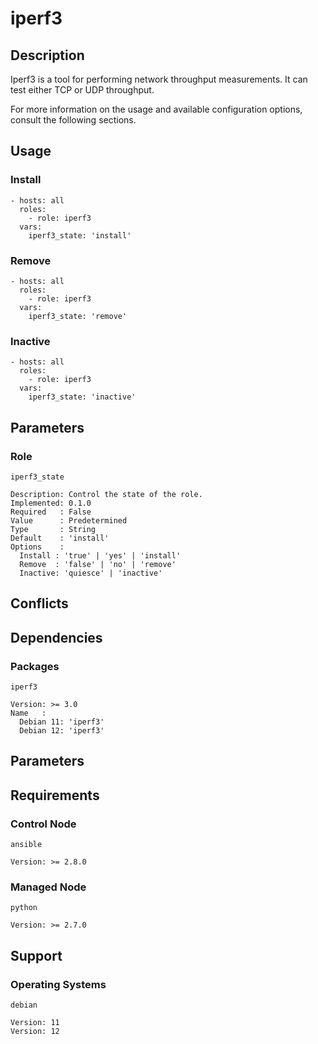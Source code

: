 # iperf3

## Description

Iperf3 is a tool for performing network throughput measurements. It can test
either TCP or UDP throughput.

For more information on the usage and available configuration options,
consult the following sections.

## Usage

### Install

```
- hosts: all
  roles:
    - role: iperf3
  vars:
    iperf3_state: 'install'
```

### Remove

```
- hosts: all
  roles:
    - role: iperf3
  vars:
    iperf3_state: 'remove'
```

### Inactive

```
- hosts: all
  roles:
    - role: iperf3
  vars:
    iperf3_state: 'inactive'
```

## Parameters

### Role

`iperf3_state`

    Description: Control the state of the role.
    Implemented: 0.1.0
    Required   : False
    Value      : Predetermined
    Type       : String
    Default    : 'install'
    Options    :
      Install : 'true' | 'yes' | 'install'
      Remove  : 'false' | 'no' | 'remove'
      Inactive: 'quiesce' | 'inactive'

## Conflicts

## Dependencies

### Packages

`iperf3`

    Version: >= 3.0
    Name   :
      Debian 11: 'iperf3'
      Debian 12: 'iperf3'

## Parameters

## Requirements

### Control Node

`ansible`

    Version: >= 2.8.0

### Managed Node

`python`

    Version: >= 2.7.0

## Support

### Operating Systems

`debian`

    Version: 11
    Version: 12
